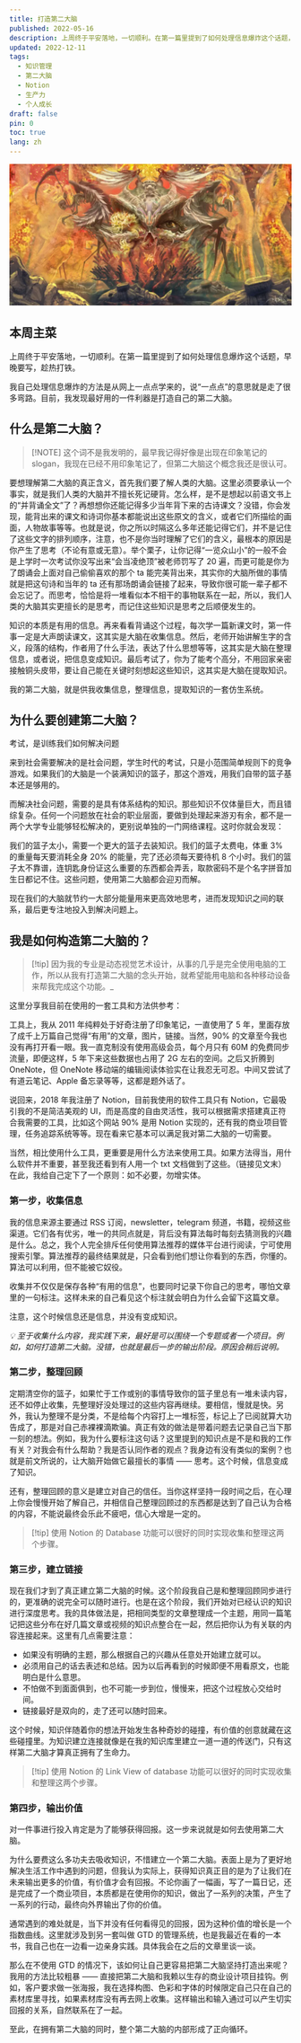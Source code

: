 ```yaml
---
title: 打造第二大脑
published: 2022-05-16
description: 上周终于平安落地，一切顺利。在第一篇里提到了如何处理信息爆炸这个话题，早晚要写，趁热打铁。 我自己处理信息爆炸的方法是从网上一点点学来的，说 “一点点” 的意思就是走了很多弯路。目前，我发现最好用的一件利器是打造自己的第二大脑。
updated: 2022-12-11
tags:
  - 知识管理
  - 第二大脑
  - Notion
  - 生产力
  - 个人成长
draft: false
pin: 0
toc: true
lang: zh
---
```


![cover](./_images/打造第二大脑-1754474053916.webp)

## 本周主菜

上周终于平安落地，一切顺利。在第一篇里提到了如何处理信息爆炸这个话题，早晚要写，趁热打铁。

我自己处理信息爆炸的方法是从网上一点点学来的，说“一点点”的意思就是走了很多弯路。目前，我发现最好用的一件利器是打造自己的第二大脑。

## 什么是第二大脑？

> [!NOTE] 这个词不是我发明的，最早我记得好像是出现在印象笔记的 slogan，我现在已经不用印象笔记了，但第二大脑这个概念我还是很认可。

要想理解第二大脑的真正含义，首先我们要了解人类的大脑。这里必须要承认一个事实，就是我们人类的大脑并不擅长死记硬背。怎么样，是不是想起以前语文书上的“并背诵全文”了？再想想你还能记得多少当年背下来的古诗课文？没错，你会发现，能背出来的课文和诗词你基本都能说出这些原文的含义，或者它们所描绘的画面，人物故事等等。也就是说，你之所以时隔这么多年还能记得它们，并不是记住了这些文字的排列顺序，注意，也不是你当时理解了它们的含义，最根本的原因是你产生了思考（不论有意或无意）。举个栗子，让你记得“一览众山小”的一般不会是上学时一次考试你没写出来“会当凌绝顶”被老师罚写了 20 遍，而更可能是你为了朗诵会上面对自己偷偷喜欢的那个 ta 能完美背出来，其实你的大脑所做的事情就是把这句诗和当年的 ta 还有那场朗诵会链接了起来，导致你很可能一辈子都不会忘记了。而思考，恰恰是将一堆看似本不相干的事物联系在一起，所以，我们人类的大脑其实更擅长的是思考，而记住这些知识是思考之后顺便发生的。

知识的本质是有用的信息。再来看看背诵这个过程，每次学一篇新课文时，第一件事一定是大声朗读课文，这其实是大脑在收集信息。然后，老师开始讲解生字的含义，段落的结构，作者用了什么手法，表达了什么思想等等，这其实是大脑在整理信息，或者说，把信息变成知识。最后考试了，你为了能考个高分，不用回家亲密接触铜头皮带，要让自己能在关键时刻想起这些知识，这其实是大脑在提取知识。

我的第二大脑，就是供我收集信息，整理信息，提取知识的一套仿生系统。

## 为什么要创建第二大脑？

考试，是训练我们如何解决问题

来到社会需要解决的是社会问题，学生时代的考试，只是小范围简单规则下的竞争游戏。如果我们的大脑是一个装满知识的篮子，那这个游戏，用我们自带的篮子基本还是够用的。

而解决社会问题，需要的是具有体系结构的知识。那些知识不仅体量巨大，而且错综复杂。任何一个问题放在社会的职业层面，要做到处理起来游刃有余，都不是一两个大学专业能够轻松解决的，更别说单独的一门网络课程。这时你就会发现：

我们的篮子太小，需要一个更大的篮子去装知识。我们的篮子太费电，体重 3% 的重量每天要消耗全身 20% 的能量，完了还必须每天要待机 8 个小时。我们的篮子太不靠谱，连钥匙身份证这么重要的东西都会弄丢，取款密码不是个名字拼音加生日都记不住。这些问题，使用第二大脑都会迎刃而解。

现在我们的大脑就节约一大部分能量用来更高效地思考，进而发现知识之间的联系，最后更专注地投入到解决问题上。

## 我是如何构造第二大脑的？

> [!tip] 因为我的专业是动态视觉艺术设计，从事的几乎是完全使用电脑的工作，所以从我有打造第二大脑的念头开始，就希望能用电脑和各种移动设备来帮我完成这个功能。_

这里分享我目前在使用的一套工具和方法供参考：

工具上，我从 2011 年纯粹处于好奇注册了印象笔记，一直使用了 5 年，里面存放了成千上万篇自己觉得“有用”的文章，图片，链接。当然，90% 的文章至今我也没有再打开看一眼。我一直克制没有使用高级会员，每个月只有 60M 的免费同步流量，即便这样，5 年下来这些数据也占用了 2G 左右的空间。之后又折腾到 OneNote，但 OneNote 移动端的编辑阅读体验实在让我忍无可忍。中间又尝试了有道云笔记、Apple 备忘录等等，这都是题外话了。

说回来，2018 年我注册了 Notion，目前我使用的软件工具只有 Notion，它最吸引我的不是简洁美观的 UI，而是高度的自由灵活性，我可以根据需求搭建真正符合我需要的工具，比如这个网站 90% 是用 Notion 实现的，还有我的商业项目管理，任务追踪系统等等。现在看来它基本可以满足我对第二大脑的一切需要。

当然，相比使用什么工具，更重要是用什么方法来使用工具。如果方法得当，用什么软件并不重要，甚至我还看到有人用一个 txt 文档做到了这些。（链接见文末）在此，我给自己定下了一个原则：如不必要，勿增实体。

### 第一步，收集信息

我的信息来源主要通过 RSS 订阅，newsletter，telegram 频道，书籍，视频这些渠道。它们各有优劣，唯一的共同点就是，背后没有算法每时每刻去猜测我的兴趣是什么。总之，我个人完全排斥任何使用算法推荐的媒体平台进行阅读，宁可使用搜索引擎。算法推荐的最终结果就是，只会看到他们想让你看到的东西，你懂的。算法可以利用，但不能被它奴役。

收集并不仅仅是保存各种“有用的信息”，也要同时记录下你自己的思考，哪怕文章里的一句标注。这样未来的自己看见这个标注就会明白为什么会留下这篇文章。

注意，这个时候信息还是信息，并没有变成知识。

_💡 至于收集什么内容，我实践下来，最好是可以围绕一个专题或者一个项目。例如，如何打造第二大脑。没错，也就是最后一步的输出阶段。原因会稍后说明。_

### 第二步，整理回顾

定期清空你的篮子，如果忙于工作或别的事情导致你的篮子里总有一堆未读内容，还不如停止收集，先整理好没处理过的这些内容再继续。要相信，慢就是快。另外，我认为整理不是分类，不是给每个内容打上一堆标签，标记上了已阅就算大功告成了，那是对自己赤裸裸滴欺骗。真正有效的做法是带着问题去记录自己当下那一刻的想法。例如，我为什么要标注这句话？这里提到的知识点是不是和我的工作有关？对我会有什么帮助？我是否认同作者的观点？我身边有没有类似的案例？也就是前文所说的，让大脑开始做它最擅长的事情 —— 思考。这个时候，信息变成了知识。

还有，整理回顾的意义是建立对自己的信任。当你这样坚持一段时间之后，在心理上你会慢慢开始了解自己，并相信自己整理回顾过的东西都是达到了自己认为合格的内容，不能说最终会乐此不疲吧，信心大增是一定的。

> [!tip] 使用 Notion 的 Database 功能可以很好的同时实现收集和整理这两个步骤。

### 第三步，建立链接

现在我们才到了真正建立第二大脑的时候。这个阶段我自己是和整理回顾同步进行的，更准确的说完全可以随时进行。也是在这个阶段，我们开始对已经认识的知识进行深度思考。我的具体做法是，把相同类型的文章整理成一个主题，用同一篇笔记把这些分布在好几篇文章或视频的知识点整合在一起，然后把你认为有关联的内容连接起来。这里有几点需要注意：

- 如果没有明确的主题，那么根据自己的兴趣从任意处开始建立就可以。
- 必须用自己的话去表述和总结。因为以后再看到的时候即便不用看原文，也能明白是什么意思。
- 不怕做不到面面俱到，也不可能一步到位，慢慢来，把这个过程放心交给时间。
- 链接最好是双向的，走了还可以随时回来。

这个时候，知识伴随着你的想法开始发生各种奇妙的碰撞，有价值的创意就藏在这些碰撞里。为知识建立连接就像是在我的知识库里建立一道一道的传送门，只有这样第二大脑才算真正拥有了生命力。

> [!tip] 使用 Notion 的 Link View of database 功能可以很好的同时实现收集和整理这两个步骤。

### 第四步，输出价值

对一件事进行投入肯定是为了能够获得回报。这一步来说就是如何去使用第二大脑。

为什么要费这么多功夫去吸收知识，不惜建立一个第二大脑。表面上是为了更好地解决生活工作中遇到的问题，但我认为实际上，获得知识真正目的是为了让我们在未来输出更多的价值，有价值才会有回报。不论你画了一幅画，写了一篇日记，还是完成了一个商业项目，本质都是在使用你的知识，做出了一系列的决策，产生了一系列的行动，最终向外界输出了你的价值。

通常遇到的难处就是，当下并没有任何看得见的回报，因为这种价值的增长是一个指数曲线。这里就涉及到另一套叫做 GTD 的管理系统，也是我最近在看的一本书，我自己也在一边看一边亲身实践。具体我会在之后的文章里谈一谈。

那么在不使用 GTD 的情况下，该如何让自己更容易把第二大脑坚持打造出来呢？我用的方法比较粗暴 —— 直接把第二大脑和我赖以生存的商业设计项目挂钩。例如，客户要求做一张海报，我在选择构图、色彩和字体的时候限定自己只在自己的素材库里寻找，如果素材库没有再去网上收集。这样输出和输入通过可以产生切实回报的关系，自然联系在了一起。

至此，在拥有第二大脑的同时，整个第二大脑的内部形成了正向循环。
